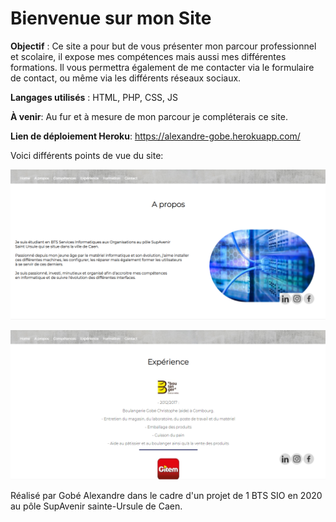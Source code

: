 # Bienvenue sur mon Site
**Objectif** : Ce site a pour but de vous présenter mon parcour professionnel et scolaire, il expose mes compétences mais aussi mes différentes formations.
Il vous permettra également de me contacter via le formulaire de contact, ou même via les différents réseaux sociaux.

**Langages utilisés** : HTML, PHP, CSS, JS

**À venir**: Au fur et à mesure de mon parcour je compléterais ce site.

**Lien de déploiement Heroku**:  https://alexandre-gobe.herokuapp.com/

Voici différents points de vue du site:

![a-propos](a-propos.PNG)

![experience](experience.PNG)


Réalisé par Gobé Alexandre dans le cadre d'un projet de 1 BTS SIO en 2020 au pôle SupAvenir sainte-Ursule de Caen.
